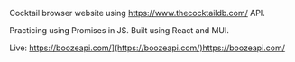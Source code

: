 Cocktail browser website using https://www.thecocktaildb.com/ API.

Practicing using Promises in JS. Built using React and MUI.

Live: 
[](https://boozeapi.com/)https://boozeapi.com/](https://boozeapi.com/)https://boozeapi.com/
